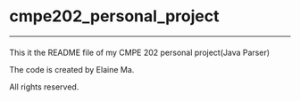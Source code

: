 # cmpe202_personal_project
***
####
This it the README file of my CMPE 202 personal project(Java Parser)

The code is created by Elaine Ma.

All rights reserved.
